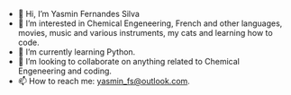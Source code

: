 - 👋 Hi, I’m Yasmin Fernandes Silva
- 👀 I’m interested in Chemical Engeneering, French and other languages, movies, music and various instruments, my cats and learning how to code.
- 🌱 I’m currently learning  Python.
- 💞️ I’m looking to collaborate on anything related to Chemical Engeneering and coding.
- 📫 How to reach me: yasmin_fs@outlook.com.

<!---
yasminfs/yasminfs is a ✨ special ✨ repository because its `README.md` (this file) appears on your GitHub profile.
You can click the Preview link to take a look at your changes.
--->
